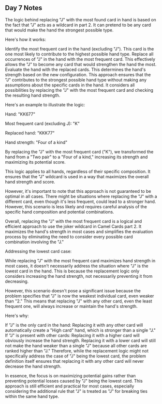 ## Day 7 Notes


The logic behind replacing "J" with the most found card in hand is based on the fact that "J" acts as a wildcard in part 2. It can pretend to be any card that would make the hand the strongest possible type.

Here's how it works:

Identify the most frequent card in the hand (excluding "J"). This card is the one most likely to contribute to the highest possible hand type.
Replace all occurrences of "J" in the hand with the most frequent card. This effectively allows the "J" to become any card that would strengthen the hand the most.
Evaluate the hand with the replaced cards. This determines the hand's strength based on the new configuration.
This approach ensures that the "J" contributes to the strongest possible hand type without making any assumptions about the specific cards in the hand. It considers all possibilities by replacing the "J" with the most frequent card and checking the resulting hand strength.

Here's an example to illustrate the logic:

Hand: "KK677"

Most frequent card (excluding J): "K"

Replaced hand: "KKK77"

Hand strength: "Four of a kind"

By replacing the "J" with the most frequent card ("K"), we transformed the hand from a "Two pair" to a "Four of a kind," increasing its strength and maximizing its potential score.

This logic applies to all hands, regardless of their specific composition. It ensures that the "J" wildcard is used in a way that maximizes the overall hand strength and score.

However, it's important to note that this approach is not guaranteed to be optimal in all cases. There might be situations where replacing the "J" with a different card, even though it's less frequent, could lead to a stronger hand. However, this scenario is less likely and requires careful analysis of the specific hand composition and potential combinations.

Overall, replacing the "J" with the most frequent card is a logical and efficient approach to use the joker wildcard in Camel Cards part 2. It maximizes the hand's strength in most cases and simplifies the evaluation process by eliminating the need to consider every possible card combination involving the "J."

Addressing the lowest card case:

While replacing "J" with the most frequent card maximizes hand strength in most cases, it doesn't necessarily address the situation where "J" is the lowest card in the hand. This is because the replacement logic only considers increasing the hand strength, not necessarily preventing it from decreasing.

However, this scenario doesn't pose a significant issue because the problem specifies that "J" is now the weakest individual card, even weaker than "2." This means that replacing "J" with any other card, even the least frequent one, will always increase or maintain the hand's strength.

Here's why:

If "J" is the only card in the hand: Replacing it with any other card will automatically create a "High card" hand, which is stronger than a single "J."
If "J" is present with other cards:
Replacing it with a higher card will obviously increase the hand strength.
Replacing it with a lower card will still not make the hand weaker than a single "J" because all other cards are ranked higher than "J."
Therefore, while the replacement logic might not specifically address the case of "J" being the lowest card, the problem definition itself ensures that replacing it with any other card will never decrease the hand strength.

In essence, the focus is on maximizing potential gains rather than preventing potential losses caused by "J" being the lowest card. This approach is still efficient and practical for most cases, especially considering the additional rule that "J" is treated as "J" for breaking ties within the same hand type.